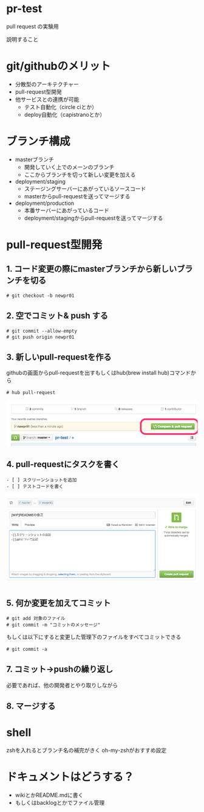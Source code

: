 pr-test
=======

pull request の実験用

説明すること
# git/githubのメリット
- 分散型のアーキテクチャー
- pull-request型開発
- 他サービスとの連携が可能
  - テスト自動化（circle ciとか）
  - deploy自動化（capistranoとか）

# ブランチ構成
- masterブランチ
  - 開発していく上でのメーンのブランチ
  - ここからブランチを切って新しい変更を加える
- deployment/staging
  - ステージングサーバーにあがっているソースコード
  - masterからpull-requestを送ってマージする
- deployment/production
  - 本番サーバーにあがっているコード
  - deployment/stagingからpull-requestを送ってマージする

# pull-request型開発
## 1. コード変更の際にmasterブランチから新しいブランチを切る
```
# git checkout -b newpr01
```
## 2. 空でコミット& push する
```
# git commit --allow-empty
# git push origin newpr01
```
## 3. 新しいpull-requestを作る
githubの画面からpull-requestを出すもしくはhub(brew install hub)コマンドから
```
# hub pull-request
```
![プルリクエストの作成](./create-pr.png)
## 4. pull-requestにタスクを書く
```
- [ ] スクリーンショットを追加
- [ ] テストコードを書く
```
![プルリクエストの作成](./create-pr-edit.png)
## 5. 何か変更を加えてコミット
```
# git add 対象のファイル
# git commit -m "コミットのメッセージ"
```
もしくは以下にすると変更した管理下のファイルをすべてコミットできる
```
# git commit -a
```
## 7. コミット→pushの繰り返し
必要であれば、他の開発者とやり取りしながら

## 8. マージする

# shell
zshを入れるとブランチ名の補完がきく
oh-my-zshがおすすめ設定
  
# ドキュメントはどうする？
- wikiとかREADME.mdに書く
- もしくはbacklogとかでファイル管理
